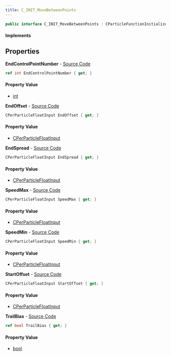 ```yaml
---
title: C_INIT_MoveBetweenPoints
---
```


```csharp
public interface C_INIT_MoveBetweenPoints : CParticleFunctionInitializer, CParticleFunction, ISchemaClass<CParticleFunction>, ISchemaClass<CParticleFunctionInitializer>, ISchemaClass<C_INIT_MoveBetweenPoints>, ISchemaField, ISchemaClass, INativeHandle
```

#### Implements

## Properties

**EndControlPointNumber** - [Source Code](https://github.com/swiftly-solution/swiftlys2/blob/main/managed/src/SwiftlyS2.Generated/Schemas/Interfaces/C_INIT_MoveBetweenPoints.cs#L26)

```csharp
ref int EndControlPointNumber { get; }
```

#### Property Value

- [int](https://learn.microsoft.com/dotnet/api/system.int32)

**EndOffset** - [Source Code](https://github.com/swiftly-solution/swiftlys2/blob/main/managed/src/SwiftlyS2.Generated/Schemas/Interfaces/C_INIT_MoveBetweenPoints.cs#L24)

```csharp
CPerParticleFloatInput EndOffset { get; }
```

#### Property Value

- [CPerParticleFloatInput](/docs/api/shared/schemadefinitions/cperparticlefloatinput)

**EndSpread** - [Source Code](https://github.com/swiftly-solution/swiftlys2/blob/main/managed/src/SwiftlyS2.Generated/Schemas/Interfaces/C_INIT_MoveBetweenPoints.cs#L20)

```csharp
CPerParticleFloatInput EndSpread { get; }
```

#### Property Value

- [CPerParticleFloatInput](/docs/api/shared/schemadefinitions/cperparticlefloatinput)

**SpeedMax** - [Source Code](https://github.com/swiftly-solution/swiftlys2/blob/main/managed/src/SwiftlyS2.Generated/Schemas/Interfaces/C_INIT_MoveBetweenPoints.cs#L18)

```csharp
CPerParticleFloatInput SpeedMax { get; }
```

#### Property Value

- [CPerParticleFloatInput](/docs/api/shared/schemadefinitions/cperparticlefloatinput)

**SpeedMin** - [Source Code](https://github.com/swiftly-solution/swiftlys2/blob/main/managed/src/SwiftlyS2.Generated/Schemas/Interfaces/C_INIT_MoveBetweenPoints.cs#L16)

```csharp
CPerParticleFloatInput SpeedMin { get; }
```

#### Property Value

- [CPerParticleFloatInput](/docs/api/shared/schemadefinitions/cperparticlefloatinput)

**StartOffset** - [Source Code](https://github.com/swiftly-solution/swiftlys2/blob/main/managed/src/SwiftlyS2.Generated/Schemas/Interfaces/C_INIT_MoveBetweenPoints.cs#L22)

```csharp
CPerParticleFloatInput StartOffset { get; }
```

#### Property Value

- [CPerParticleFloatInput](/docs/api/shared/schemadefinitions/cperparticlefloatinput)

**TrailBias** - [Source Code](https://github.com/swiftly-solution/swiftlys2/blob/main/managed/src/SwiftlyS2.Generated/Schemas/Interfaces/C_INIT_MoveBetweenPoints.cs#L28)

```csharp
ref bool TrailBias { get; }
```

#### Property Value

- [bool](https://learn.microsoft.com/dotnet/api/system.boolean)

